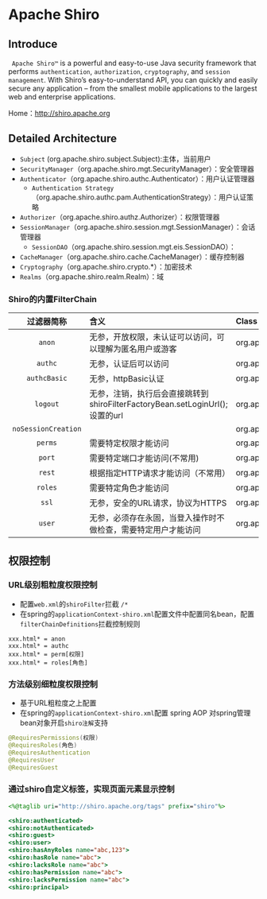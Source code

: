 # Apache Shiro

## Introduce
` Apache Shiro™` is a powerful and easy-to-use Java security framework that performs `authentication`, `authorization`, `cryptography`, and `session management`. With Shiro’s easy-to-understand API, you can quickly and easily secure any application – from the smallest mobile applications to the largest web and enterprise applications. 

Home：http://shiro.apache.org


## Detailed Architecture
- `Subject` (org.apache.shiro.subject.Subject):主体，当前用户
- `SecurityManager`（org.apache.shiro.mgt.SecurityManager）：安全管理器
- `Authenticator`（org.apache.shiro.authc.Authenticator）：用户认证管理器
  - `Authentication Strategy`（org.apache.shiro.authc.pam.AuthenticationStrategy）：用户认证策略
- `Authorizer`（org.apache.shiro.authz.Authorizer）：权限管理器
- `SessionManager`（org.apache.shiro.session.mgt.SessionManager）：会话管理器
  - `SessionDAO`（org.apache.shiro.session.mgt.eis.SessionDAO）：
- `CacheManager`（org.apache.shiro.cache.CacheManager）：缓存控制器
- `Cryptography`（org.apache.shiro.crypto.*）：加密技术
- `Realms`（org.apache.shiro.realm.Realm）：域

### Shiro的内置FilterChain
| 过滤器简称 | 含义 | Class |
|:----:|:---- |:----|
| `anon` | 无参，开放权限，未认证可以访问，可以理解为匿名用户或游客 | org.apache.shiro.web.filter.authc.AnonymousFilter |
| `authc` | 无参，认证后可以访问 | org.apache.shiro.web.filter.authc.FormAuthenticationFilter |
| `authcBasic` | 无参，httpBasic认证 | org.apache.shiro.web.filter.authc.BasicHttpAuthenticationFilter |
| `logout` | 无参，注销，执行后会直接跳转到shiroFilterFactoryBean.setLoginUrl();设置的url | org.apache.shiro.web.filter.authc.LogoutFilter |
| `noSessionCreation` | | org.apache.shiro.web.filter.session.NoSessionCreationFilter|
| `perms` | 需要特定权限才能访问 | org.apache.shiro.web.filter.authz.PermissionsAuthorizationFilter |
| `port` | 需要特定端口才能访问(不常用) | org.apache.shiro.web.filter.authz.PortFilter |
| `rest` | 根据指定HTTP请求才能访问（不常用） | org.apache.shiro.web.filter.authz.HttpMethodPermissionFilter |
| `roles` | 需要特定角色才能访问 | org.apache.shiro.web.filter.authz.RolesAuthorizationFilter |
| `ssl` | 无参，安全的URL请求，协议为HTTPS  | org.apache.shiro.web.filter.authz.SslFilter |
| `user` | 无参，必须存在永固，当登入操作时不做检查，需要特定用户才能访问 | org.apache.shiro.web.filter.authc.UserFilter |

## 权限控制
### URL级别粗粒度权限控制
- 配置`web.xml`的`shiroFilter`拦截 `/*`
- 在spring的`applicationContext-shiro.xml`配置文件中配置同名bean，配置`filterChainDefinitions`拦截控制规则
```
xxx.html* = anon
xxx.html* = authc
xxx.html* = perm[权限]
xxx.html* = roles[角色]
```

### 方法级别细粒度权限控制
- 基于URL粗粒度之上配置
- 在spring的`applicationContext-shiro.xml`配置 spring AOP 对spring管理bean对象开启`shiro注解`支持
```java
@RequiresPermissions(权限)
@RequiresRoles(角色)
@RequiresAuthentication
@RequiresUser
@RequiresGuest
```

### 通过shiro自定义标签，实现页面元素显示控制
```jsp
<%@taglib uri="http://shiro.apache.org/tags" prefix="shiro"%>

<shiro:authenticated>
<shiro:notAuthenticated>
<shiro:guest>
<shiro:user>
<shiro:hasAnyRoles name="abc,123">
<shiro:hasRole name="abc">
<shiro:lacksRole name="abc">
<shiro:hasPermission name="abc">
<shiro:lacksPermission name="abc">
<shiro:principal>
```
